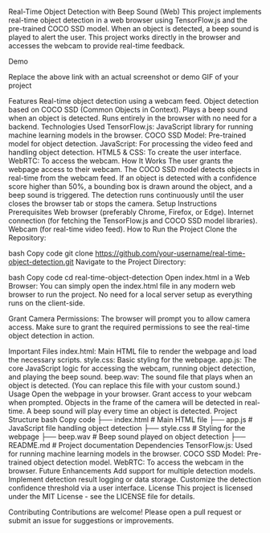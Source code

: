 Real-Time Object Detection with Beep Sound (Web)
This project implements real-time object detection in a web browser using TensorFlow.js and the pre-trained COCO SSD model. When an object is detected, a beep sound is played to alert the user. This project works directly in the browser and accesses the webcam to provide real-time feedback.

Demo

Replace the above link with an actual screenshot or demo GIF of your project

Features
Real-time object detection using a webcam feed.
Object detection based on COCO SSD (Common Objects in Context).
Plays a beep sound when an object is detected.
Runs entirely in the browser with no need for a backend.
Technologies Used
TensorFlow.js: JavaScript library for running machine learning models in the browser.
COCO SSD Model: Pre-trained model for object detection.
JavaScript: For processing the video feed and handling object detection.
HTML5 & CSS: To create the user interface.
WebRTC: To access the webcam.
How It Works
The user grants the webpage access to their webcam.
The COCO SSD model detects objects in real-time from the webcam feed.
If an object is detected with a confidence score higher than 50%, a bounding box is drawn around the object, and a beep sound is triggered.
The detection runs continuously until the user closes the browser tab or stops the camera.
Setup Instructions
Prerequisites
Web browser (preferably Chrome, Firefox, or Edge).
Internet connection (for fetching the TensorFlow.js and COCO SSD model libraries).
Webcam (for real-time video feed).
How to Run the Project
Clone the Repository:

bash
Copy code
git clone https://github.com/your-username/real-time-object-detection.git
Navigate to the Project Directory:

bash
Copy code
cd real-time-object-detection
Open index.html in a Web Browser: You can simply open the index.html file in any modern web browser to run the project. No need for a local server setup as everything runs on the client-side.

Grant Camera Permissions: The browser will prompt you to allow camera access. Make sure to grant the required permissions to see the real-time object detection in action.

Important Files
index.html: Main HTML file to render the webpage and load the necessary scripts.
style.css: Basic styling for the webpage.
app.js: The core JavaScript logic for accessing the webcam, running object detection, and playing the beep sound.
beep.wav: The sound file that plays when an object is detected. (You can replace this file with your custom sound.)
Usage
Open the webpage in your browser.
Grant access to your webcam when prompted.
Objects in the frame of the camera will be detected in real-time.
A beep sound will play every time an object is detected.
Project Structure
bash
Copy code
├── index.html        # Main HTML file
├── app.js            # JavaScript file handling object detection
├── style.css         # Styling for the webpage
├── beep.wav          # Beep sound played on object detection
├── README.md         # Project documentation
Dependencies
TensorFlow.js: Used for running machine learning models in the browser.
COCO SSD Model: Pre-trained object detection model.
WebRTC: To access the webcam in the browser.
Future Enhancements
Add support for multiple detection models.
Implement detection result logging or data storage.
Customize the detection confidence threshold via a user interface.
License
This project is licensed under the MIT License - see the LICENSE file for details.

Contributing
Contributions are welcome! Please open a pull request or submit an issue for suggestions or improvements.
